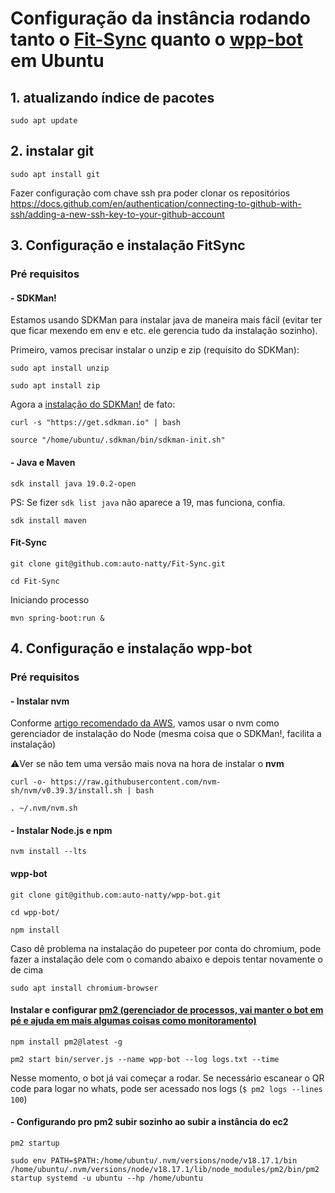 # Configuração da instância rodando tanto o [Fit-Sync](https://github.com/auto-natty/Fit-Sync) quanto o [wpp-bot](https://github.com/auto-natty/wpp-bot) em Ubuntu

## 1. atualizando índice de pacotes
```
sudo apt update
```

## 2. instalar git
```
sudo apt install git
```

Fazer configuração com chave ssh pra poder clonar os repositórios https://docs.github.com/en/authentication/connecting-to-github-with-ssh/adding-a-new-ssh-key-to-your-github-account

## 3. Configuração e instalação FitSync

### Pré requisitos

#### - SDKMan!
Estamos usando SDKMan para instalar java de maneira mais fácil (evitar ter que ficar mexendo em env e etc. ele gerencia tudo da instalação sozinho).

Primeiro, vamos precisar instalar o unzip e zip (requisito do SDKMan):
```
sudo apt install unzip
```
```
sudo apt install zip
```

Agora a [instalação do SDKMan!](https://sdkman.io/install) de fato:
```
curl -s "https://get.sdkman.io" | bash
```
```
source "/home/ubuntu/.sdkman/bin/sdkman-init.sh"
```

#### - Java e Maven

```
sdk install java 19.0.2-open
```
PS: Se fizer `sdk list java` não aparece a 19, mas funciona, confia.
```
sdk install maven
```

#### Fit-Sync

```
git clone git@github.com:auto-natty/Fit-Sync.git
```
```
cd Fit-Sync
```

Iniciando processo
```
mvn spring-boot:run &
```

## 4. Configuração e instalação wpp-bot

### Pré requisitos

#### - Instalar nvm

Conforme [artigo recomendado da AWS](https://docs.aws.amazon.com/sdk-for-javascript/v2/developer-guide/setting-up-node-on-ec2-instance.html
), vamos usar o nvm como gerenciador de instalação do Node (mesma coisa que o SDKMan!, facilita a instalação)

:warning:Ver se não tem uma versão mais nova na hora de instalar o **nvm**
```
curl -o- https://raw.githubusercontent.com/nvm-sh/nvm/v0.39.3/install.sh | bash
```

```
. ~/.nvm/nvm.sh
```

#### - Instalar Node.js e npm
```
nvm install --lts
```

#### wpp-bot

```
git clone git@github.com:auto-natty/wpp-bot.git
```
```
cd wpp-bot/
```

```
npm install
```

Caso dê problema na instalação do pupeteer por conta do chromium, pode fazer a instalação dele com o comando abaixo e depois tentar novamente o de cima
```
sudo apt install chromium-browser
```

#### Instalar e configurar [pm2 (gerenciador de processos, vai manter o bot em pé e ajuda em mais algumas coisas como monitoramento) ](https://pm2.keymetrics.io/docs/usage/quick-start/)

```
npm install pm2@latest -g
```
```
pm2 start bin/server.js --name wpp-bot --log logs.txt --time
```

Nesse momento, o bot já vai começar a rodar. Se necessário escanear o QR code para logar no whats, pode ser acessado nos logs (`$ pm2 logs --lines 100`)

#### - Configurando pro pm2 subir sozinho ao subir a instância do ec2
```
pm2 startup
```
```
sudo env PATH=$PATH:/home/ubuntu/.nvm/versions/node/v18.17.1/bin /home/ubuntu/.nvm/versions/node/v18.17.1/lib/node_modules/pm2/bin/pm2 startup systemd -u ubuntu --hp /home/ubuntu
```
